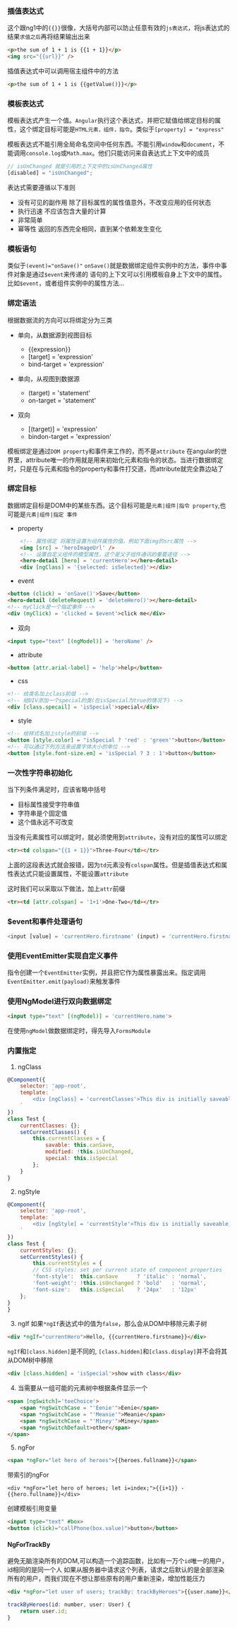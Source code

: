 ### 插值表达式
这个跟ng1中的`{{}}`很像，大括号内部可以防止任意有效的`js表达式`，将js表达式的结果`求值之后`再将结果输出出来

```html
<p>the sum of 1 + 1 is {{1 + 1}}</p>
<img src="{{url}}" />
```

插值表达式中可以调用宿主组件中的方法

```html
<p>the sum of 1 + 1 is {{getValue()}}</p>
```

### 模板表达式
模板表达式产生一个值。`Angular`执行这个表达式，并把它赋值给绑定目标的属性，这个绑定目标可能是`HTML元素，组件，指令`。类似于`[property] = "express"`

模板表达式不能引用全局命名空间中任何东西。不能引用`window`和`document`，不能调用`console.log`或`Math.max`。他们只能访问来自表达式上下文中的成员

```js
// isUnChanged 就是引用的上下文中的isUnChanged属性
[disabled] = "isUnChanged";
```

表达式需要遵循以下准则
- 没有可见的副作用 除了目标属性的属性值意外，不改变应用的任何状态
- 执行迅速 不应该包含大量的计算
- 非常简单 
- 幂等性 返回的东西完全相同，直到某个依赖发生变化

### 模板语句
类似于`(event)="onSave()"`
`onSave()`就是数据绑定组件实例中的方法，事件中事件对象是通过`$event`来传递的
语句的上下文可以引用模板自身上下文中的属性。比如`$event`，或者组件实例中的属性方法...

### 绑定语法
根据数据流的方向可以将绑定分为三类

- 单向，从数据源到视图目标
    + {{expression}}
    + [target] = 'expression'
    + bind-target = 'expression'

- 单向，从视图到数据源
    + (target) = 'statement'
    + on-target = 'statement'

- 双向
    + [(target)] = 'expression'
    + bindon-target = 'expression'

模板绑定是通过`DOM property`和事件来工作的，而不是`attribute`
在angular的世界里，attribute唯一的作用就是用来初始化元素和指令的状态。当进行数据绑定时，只是在与元素和指令的property和事件打交道，而attribute就完全靠边站了

### 绑定目标
数据绑定目标是DOM中的某些东西。这个目标可能是`元素|组件|指令 property`,也可能是`元素|组件|指定 事件`

- property

```html
    <!-- 属性绑定 将属性设置为组件属性的值，例如下面img的src属性 -->
    <img [src] = 'heroImageUrl' />
    <!-- 设置自定义组件的模型属性，这个是父子组件通讯的重要途径 -->
    <hero-detail [hero] = 'currentHero'></hero-detail>
    <div [ngClass] = '{selected: isSelected}'></div>
```

- event

```html
<button (click) = 'onSave()'>Save</button>
<hero-detail (deleteRequest) = 'deleteHero()'></hero-detail>
<!-- myClick是一个指定事件 -->
<div (myClick) = 'clicked = $event'>click me</div>
```

- 双向

```html
<input type="text" [(ngModel)] = 'heroName' />
```

- attribute

```html
<button [attr.arial-label] = 'help'>help</button>
```

- css 

```html
<!-- 给类名加上class前缀 -->
<!-- 给DIV添加一个special的类(在isSpecial为true的情况下) -->
<div [class.specail] = 'isSpecial'>special</div>
```

- style

```html
<!-- 给样式名加上style的前缀 -->
<button [style.color] = "isSpecial ? 'red' : 'green'">button</button>
<!-- 可以通过下列方法来设置字体大小的单位 -->
<button [style.font-size.em] = 'isSpecial ? 3 : 1'>button</button>
```

### 一次性字符串初始化
当下列条件满足时，应该省略中括号
- 目标属性接受字符串值
- 字符串是个固定值
- 这个值永远不可改变

当没有元素属性可以绑定时，就必须使用到`attribute`，没有对应的属性可以绑定

```html
<tr><td colspan="{{1 + 1}}">Three-Four</td></tr>
```

上面的这段表达式就会报错，因为`td`元素没有`colspan`属性。但是插值表达式和属性表达式只能设置属性，不能设置`attribute`

这时我们可以采取以下做法，加上`attr`前缀

```html
<tr><td [attr.colspan] = '1+1'>One-Two</td></tr>
```

### $event和事件处理语句

```js
<input [value] = 'currentHero.firstname' (input) = 'currentHero.firstname = $event.target.value'/>
```

### 使用EventEmitter实现自定义事件
指令创建一个`EventEmitter`实例，并且把它作为属性暴露出来。指定调用`EventEmitter.emit(payload)`来触发事件

### 使用NgModel进行双向数据绑定

```html
<input type="text" [(ngModel)] = 'currentHero.name'>
```

在使用`ngModel`做数据绑定时，得先导入`FormsModule`

### 内置指定

1. ngClass

```js
@Component({
    selector: 'app-root',
    template: `
        <div [ngClass] = 'currentClasses'>This div is initially saveable, unchanged, and special</div>
    `
})
class Test {
    currentClasses: {};
    setCurrentClasses() {
        this.currentClasses = {
            savable: this.canSave,
            modified: !this.isUnChanged,
            special: this.isSpecial
        };
    }
}
```

2. ngStyle

```js
@Component({
    selector: 'app-root',
    template: `
        <div [ngStyle] = 'currentStyle'>This div is initially saveable, unchanged, and special</div>
    `
})
class Test {
    currentStyles: {};
    setCurrentStyles() {
        this.currentStyles = {
        // CSS styles: set per current state of component properties
        'font-style':  this.canSave      ? 'italic' : 'normal',
        'font-weight': !this.isUnchanged ? 'bold'   : 'normal',
        'font-size':   this.isSpecial    ? '24px'   : '12px'
    };
}
}
```


3. ngIf
如果`*ngIf`表达式中的值为`false`，那么会从DOM中移除元素子树

```html
<div *ngIf="currentHero">Hello, {{currentHero.firstname}}</div>
```

`ngIf`和`[class.hidden]`是不同的, `[class.hidden]`和`[class.display]`并不会将其从DOM树中移除

```html
<div [class.hidden] = 'isSpecial'>show with class</div>
```

4. 当需要从一组可能的元素树中根据条件显示一个

```html
<span [ngSwitch]='toeChoice'>
    <span *ngSwitchCase = "'Eenie'">Eenie</span>
    <span *ngSwitchCase = "'Meanie'">Meanie</span>
    <span *ngSwitchCase = "'Miney'">Miney</span>
    <span *ngSwitchDefault>other</span>
</span>
```

5. ngFor

```html
<span *ngFor="let hero of heroes">{{heroes.fullname}}</span>
```

带索引的ngFor

```
<div *ngFor="let hero of heroes; let i=index;">{{i+1}} - {{hero.fullname}}</div>
```

创建模板引用变量

```html
<input type="text" #box>
<button (click)="callPhone(box.value)">button</button>
```

#### NgForTrackBy
避免无脑渲染所有的DOM,可以构造一个追踪函数，比如有一万个`id`唯一的用户，id相同的是同一个人
如果从服务器中请求这个列表，请求之后默认的是全部渲染所有的用户，而我们现在不想让那些原有的用户重新渲染，增加性能压力

```html
<div *ngFor="let user of users; trackBy: trackByHeroes">{{user.name}}</div>
```

```js
trackByHeroes(id: number, user: User) {
    return user.id;
}
```















